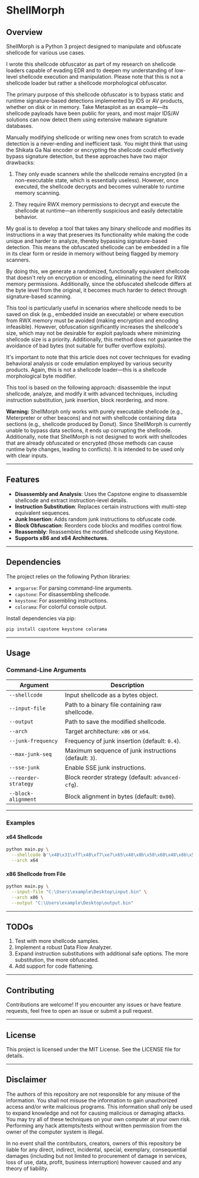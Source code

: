 # ShellMorph

## Overview
ShellMorph is a Python 3 project designed to manipulate and obfuscate shellcode for various use cases. 

I wrote this shellcode obfuscator as part of my research on shellcode loaders capable of evading EDR and to deepen my understanding of low-level shellcode execution and manipulation.
Please note that this is not a shellcode loader but rather a shellcode morphological obfuscator. 

The primary purpose of this shellcode obfuscator is to bypass static and runtime signature-based detections implemented by IDS or AV products, whether on disk or in memory. Take Metasploit as an example—its shellcode payloads have been public for years, and most major IDS/AV solutions can now detect them using extensive malware signature databases.

Manually modifying shellcode or writing new ones from scratch to evade detection is a never-ending and inefficient task. You might think that using the Shikata Ga Nai encoder or encrypting the shellcode could effectively bypass signature detection, but these approaches have two major drawbacks:

1. They only evade scanners while the shellcode remains encrypted (in a non-executable state, which is essentially useless). However, once executed, the shellcode decrypts and becomes vulnerable to runtime memory scanning.

2. They require RWX memory permissions to decrypt and execute the shellcode at runtime—an inherently suspicious and easily detectable behavior.

My goal is to develop a tool that takes any binary shellcode and modifies its instructions in a way that preserves its functionality while making the code unique and harder to analyze, thereby bypassing signature-based detection. This means the obfuscated shellcode can be embedded in a file in its clear form or reside in memory without being flagged by memory scanners.

By doing this, we generate a randomized, functionally equivalent shellcode that doesn't rely on encryption or encoding, eliminating the need for RWX memory permissions. Additionally, since the obfuscated shellcode differs at the byte level from the original, it becomes much harder to detect through signature-based scanning.

This tool is particularly useful in scenarios where shellcode needs to be saved on disk (e.g., embedded inside an executable) or where execution from RWX memory must be avoided (making encryption and encoding infeasible). However, obfuscation significantly increases the shellcode's size, which may not be desirable for exploit payloads where minimizing shellcode size is a priority. Additionally, this method does not guarantee the avoidance of bad bytes (not suitable for buffer overflow exploits).

It's important to note that this article does not cover techniques for evading behavioral analysis or code emulation employed by various security products. Again, this is not a shellcode loader—this is a shellcode morphological byte modifier.

This tool is based on the following approach: disassemble the input shellcode, analyze, and modify it with advanced techniques, including instruction substitution, junk insertion, block reordering, and more.

**Warning:** ShellMorph only works with purely executable shellcode (e.g., Meterpreter or other beacons) and not with shellcode containing data sections (e.g., shellcode produced by Donut). Since ShellMorph is currently unable to bypass data sections, it ends up corrupting the shellcode.
Additionally, note that ShellMorph is not designed to work with shellcodes that are already obfuscated or encrypted (those methods can cause runtime byte changes, leading to conflicts). It is intended to be used only with clear inputs.


---

## Features

- **Disassembly and Analysis**: Uses the Capstone engine to disassemble shellcode and extract instruction-level details.
- **Instruction Substitution**: Replaces certain instructions with multi-step equivalent sequences.
- **Junk Insertion**: Adds random junk instructions to obfuscate code.
- **Block Obfuscation**: Reorders code blocks and modifies control flow.
- **Reassembly**: Reassembles the modified shellcode using Keystone.
- **Supports x86 and x64 Architectures**.

---

## Dependencies

The project relies on the following Python libraries:

- `argparse`: For parsing command-line arguments.
- `capstone`: For disassembling shellcode.
- `keystone`: For assembling instructions.
- `colorama`: For colorful console output.

Install dependencies via pip:

```bash
pip install capstone keystone colorama
```

---

## Usage

### Command-Line Arguments

| Argument                | Description                                                  |
|-------------------------|--------------------------------------------------------------|
| `--shellcode`           | Input shellcode as a bytes object.                          |
| `--input-file`          | Path to a binary file containing raw shellcode.             |
| `--output`              | Path to save the modified shellcode.                       |
| `--arch`                | Target architecture: `x86` or `x64`.                       |
| `--junk-frequency`      | Frequency of junk insertion (default: `0.4`).               |
| `--max-junk-seq`        | Maximum sequence of junk instructions (default: `3`).       |
| `--sse-junk`            | Enable SSE junk instructions.                               |
| `--reorder-strategy`    | Block reorder strategy (default: `advanced-cfg`).           |
| `--block-alignment`     | Block alignment in bytes (default: `0x00`).                 |

---

### Examples

#### x64 Shellcode
```bash
python main.py \
  --shellcode b'\x48\x31\xff\x48\xf7\xe7\x65\x48\x8b\x58\x60\x48\x8b\x5b\x18' \
  --arch x64
```

#### x86 Shellcode from File
```bash
python main.py \
  --input-file "C:\Users\example\Desktop\input.bin" \
  --arch x86 \
  --output "C:\Users\example\Desktop\output.bin"
```

---

## TODOs

1. Test with more shellcode samples.
2. Implement a robust Data Flow Analyzer.
3. Expand instruction substitutions with additional safe options. The more substitution, the more obfuscated.
4. Add support for code flattening.

---

## Contributing

Contributions are welcome! If you encounter any issues or have feature requests, feel free to open an issue or submit a pull request.

---

## License

This project is licensed under the MIT License. See the LICENSE file for details.

---

## Disclaimer

The authors of this repository are not responsible for any misuse of the information. You shall not misuse the information to gain unauthorized access and/or write malicious programs. This information shall only be used to expand knowledge and not for causing malicious or damaging attacks. You may try all of these techniques on your own computer at your own risk. Performing any hack attempts/tests without written permission from the owner of the computer system is illegal.

In no event shall the contributors, creators, owners of this repository be liable for any direct, indirect, incidental, special, exemplary, consequential damages (including but not limited to procurement of damage in services, loss of use, data, profit, business interruption) however caused and any theory of liability.
